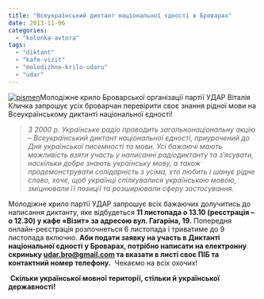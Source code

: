 ```yaml
---
title: "Всеукраїнський диктант національної єдності в Броварах"
date: 2013-11-06
categories: 
  - "kolonka-avtora"
tags: 
  - "diktant"
  - "kafe-vizit"
  - "molodizhne-krilo-udaru"
  - "udar"
---
```


[![pismen](https://mpz.brovary.org/wp-content/uploads/2013/11/pismen.jpg)](https://mpz.brovary.org/wp-content/uploads/2013/11/pismen.jpg)Молодіжне крило Броварської організації партії УДАР Віталія Кличка запрошує усіх броварчан перевірити своє знання рідної мови на Всеукраїнському диктанті національної єдності!

> _З 2000 р. Українське радіо проводить загальнонаціональну акцію – Всеукраїнський диктант національної єдності, приурочений до Дня української писемності та мови. Усі бажаючі мають можливість взяти участь у написанні радіодиктанту та з’ясувати, наскільки добре знають українську мову, а також продемонструвати солідарність з усіма, хто любить і шанує рідне слово, хоче, щоб українці спілкувалися українською мовою, зміцнювали її позиції та розширювали сферу застосування._

Молодіжне крило партії УДАР запрошує всіх бажаючих долучитись до написання диктанту, яке відбудеться **11 листопада о 13.10 (реєстрація – о 12.30) у кафе «Візит» за адресою вул. Гагаріна, 19.** Попередня онлайн-реєстрація розпочнеться 6 листопада і триватиме до 9 листопада включно. **Аби подати заявку на участь в Диктанті національної єдності у Броварах, потрібно написати на електронну скриньку [udar.bro@gmail.com](mailto:udar.bro@gmail.com) та вказати в листі своє ПІБ та контактний номер телефону.**  Чекаємо на всіх охочих!

 **Скільки української мовної території, стільки й української державності!**
